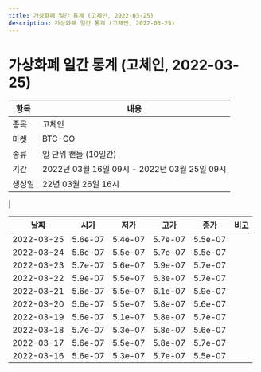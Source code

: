 ```yaml
---
title: 가상화폐 일간 통계 (고체인, 2022-03-25)
description: 가상화폐 일간 통계 (고체인, 2022-03-25)
---
```


가상화폐 일간 통계 (고체인, 2022-03-25)
===

|항목|내용|
|--|--|
|종목|고체인|
|마켓|BTC-GO|
|종류|일 단위 캔들 (10일간)|
|기간|2022년 03월 16일 09시 - 2022년 03월 25일 09시|
|생성일|22년 03월 26일 16시|
|

|날짜|시가|저가|고가|종가|비고|
|--|--|--|--|--|--|
|2022-03-25|5.6e-07|5.4e-07|5.7e-07|5.5e-07|    |
|2022-03-24|5.6e-07|5.5e-07|5.7e-07|5.5e-07|    |
|2022-03-23|5.7e-07|5.6e-07|5.9e-07|5.7e-07|    |
|2022-03-22|5.9e-07|5.5e-07|6.3e-07|5.7e-07|    |
|2022-03-21|5.6e-07|5.5e-07|6.1e-07|5.9e-07|    |
|2022-03-20|5.6e-07|5.5e-07|5.8e-07|5.6e-07|    |
|2022-03-19|5.6e-07|5.1e-07|5.8e-07|5.7e-07|    |
|2022-03-18|5.7e-07|5.3e-07|5.8e-07|5.6e-07|    |
|2022-03-17|5.6e-07|5.5e-07|5.8e-07|5.7e-07|    |
|2022-03-16|5.6e-07|5.3e-07|5.7e-07|5.5e-07|    |
